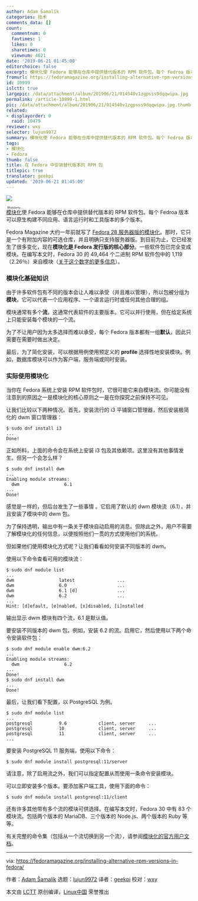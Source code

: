 ```yaml
---
author: Adam Šamalík
categories: 技术
comments_data: []
count:
  commentnum: 0
  favtimes: 1
  likes: 0
  sharetimes: 0
  viewnum: 4621
date: '2019-06-21 01:45:00'
editorchoice: false
excerpt: 模块化使 Fedora 能够在仓库中提供替代版本的 RPM 软件包。每个 Fedroa 版本可以原生构建不同应用、语言运行时和工具版本的多个版本。
fromurl: https://fedoramagazine.org/installing-alternative-rpm-versions-in-fedora/
id: 10999
islctt: true
largepic: /data/attachment/album/201906/21/014540v1zgpsss9dqqwipa.jpg
permalink: /article-10999-1.html
pic: /data/attachment/album/201906/21/014540v1zgpsss9dqqwipa.jpg.thumb.jpg
related:
- displayorder: 0
  raid: 10479
reviewer: wxy
selector: lujun9972
summary: 模块化使 Fedora 能够在仓库中提供替代版本的 RPM 软件包。每个 Fedroa 版本可以原生构建不同应用、语言运行时和工具版本的多个版本。
tags:
- 模块化
- Fedora
thumb: false
title: 在 Fedora 中安装替代版本的 RPM 包
titlepic: true
translator: geekpi
updated: '2019-06-21 01:45:00'
---
```


![](/data/attachment/album/201906/21/014540v1zgpsss9dqqwipa.jpg)


<ruby> <a href="https://docs.pagure.org/modularity">  模块化 </a> <rt>  Modularity </rt></ruby>使 Fedora 能够在仓库中提供替代版本的 RPM 软件包。每个 Fedroa 版本可以原生构建不同应用、语言运行时和工具版本的多个版本。


Fedora Magazine 大约一年前就写了 [Fedora 28 服务器版的模块化](/article-10479-1.html)。那时，它只是一个有附加内容的可选仓库，并且明确只支持服务器版。到目前为止，它已经发生了很多变化，现在**模块化是 Fedora 发行版的核心部分**。一些软件包已完全变成模块。在编写本文时，Fedora 30 的 49,464 个二进制 RPM 软件包中的 1,119（2.26％）来自模块（[关于这个数字的更多信息](https://blog.samalik.com/2019/06/12/counting-modularity-packages.html)）。


### 模块化基础知识


由于许多软件包有不同的版本会让人难以承受（并且难以管理），所以包被分组为**模块**，它可以代表一个应用程序、一个语言运行时或任何其他合理的组。


模块通常有多个**流**，这通常代表软件的主要版本。它可以并行使用，但在给定系统上只能安装每个模块的一个流。


为了不让用户因为太多选择而难以承受，每个 Fedora 版本都有一组**默认**，因此只需要在需要时做出决定。


最后，为了简化安装，可以根据用例使用预定义的 **profile** 选择性地安装模块。例如，数据库模块可以作为客户端，服务端或同时安装。


### 实际使用模块化


当你在 Fedora 系统上安装 RPM 软件包时，它很可能它来自模块流。你可能没有注意到的原因之一是模块化的核心原则之一是在你探究之前保持不可见。


让我们比较以下两种情况。首先，安装流行的 i3 平铺窗口管理器，然后安装极简化的 dwm 窗口管理器：



```
$ sudo dnf install i3
...
Done!
```

正如所料，上面的命令会在系统上安装 i3 包及其依赖项。这里没有其他事情发生。但另一个会怎么样？



```
$ sudo dnf install dwm
...
Enabling module streams:
  dwm                 6.1
...
Done!
```

感觉是一样的，但后台发生了一些事情 。它启用了默认的 dwm 模块流（6.1），并且安装了模块中的 dwm 包。


为了保持透明，输出中有一条关于模块自动启用的消息。但除此之外，用户不需要了解模块化的任何信息，以便按照他们一贯的方式使用他们的系统。


但如果他们使用模块化方式呢？让我们看看如何安装不同版本的 dwm。


使用以下命令查看可用的模块流：



```
$ sudo dnf module list
...
dwm                 latest                ...
dwm                 6.0                   ...
dwm                 6.1 [d]               ...
dwm                 6.2                   ...
...
Hint: [d]efault, [e]nabled, [x]disabled, [i]nstalled
```

输出显示 dwm 模块有四个流，6.1 是默认值。


要安装不同版本的 dwm 包，例如，安装 6.2 的流。启用它，然后使用以下两个命令安装软件包：



```
$ sudo dnf module enable dwm:6.2
...
Enabling module streams:
  dwm                 6.2
...
Done!
$ sudo dnf install dwm
...
Done!
```

最后，让我们看下配置，以 PostgreSQL 为例。



```
$ sudo dnf module list
...
postgresql          9.6            client, server     ...
postgresql          10             client, server     ...
postgresql          11             client, server     ...
...
```

要安装 PostgreSQL 11 服务端，使用以下命令：



```
$ sudo dnf module install postgresql:11/server
```

请注意，除了启用流之外，我们可以指定配置从而使用一条命令安装模块。


可以立即安装多个版本。要添加客户端工具，使用下面的命令：



```
$ sudo dnf module install postgresql:11/client
```

还有许多其他带有多个流的模块可供选择。在编写本文时，Fedora 30 中有 83 个模块流。包括两个版本的 MariaDB、三个版本的 Node.js、两个版本的 Ruby 等等。


有关完整的命令集（包括从一个流切换到另一个流），请参阅[模块化的官方用户文档](https://docs.fedoraproject.org/en-US/modularity/using-modules/)。




---


via: <https://fedoramagazine.org/installing-alternative-rpm-versions-in-fedora/>


作者：[Adam Šamalík](https://fedoramagazine.org/author/asamalik/) 选题：[lujun9972](https://github.com/lujun9972) 译者：[geekpi](https://github.com/geekpi) 校对：[wxy](https://github.com/wxy)


本文由 [LCTT](https://github.com/LCTT/TranslateProject) 原创编译，[Linux中国](https://linux.cn/) 荣誉推出
